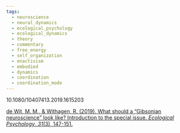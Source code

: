 ```yaml
---
tags:
  - neuroscience
  - neural_dynamics
  - ecological_psychology
  - ecological_dynamics
  - theory
  - commentary
  - free_energy
  - self_organization
  - enactivism
  - embodied
  - dynamics
  - coordination
  - coordination_mode
---
```

10.1080/10407413.2019.1615203

[de Wit, M. M., & Withagen, R. (2019). What should a “Gibsonian neuroscience” look like? Introduction to the special issue. _Ecological Psychology_, _31_(3), 147-151.](https://www.tandfonline.com/doi/pdf/10.1080/10407413.2019.1615203)